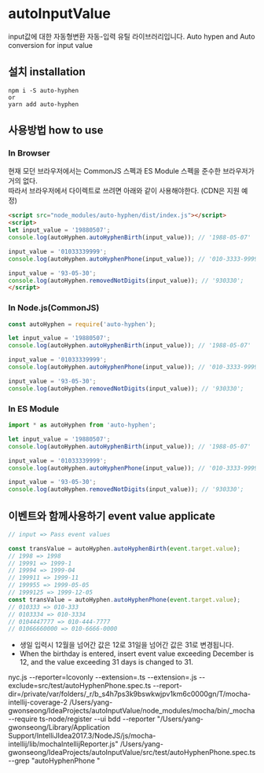 # autoInputValue
input값에 대한 자동형변환 자동-입력 유틸 라이브러리입니다.
Auto hypen and Auto conversion for input value


## 설치 installation
```
npm i -S auto-hyphen
or
yarn add auto-hyphen
```

## 사용방법 how to use

### In Browser
현재 모던 브라우저에서는 CommonJS 스펙과 ES Module 스펙을 준수한 브라우저가 거의 없다.  
따라서 브라우저에서 다이렉트로 쓰려면 아래와 같이 사용해야한다. (CDN은 지원 예정)

```html
<script src="node_modules/auto-hyphen/dist/index.js"></script>
<script>
let input_value = '19880507';
console.log(autoHyphen.autoHyphenBirth(input_value)); // '1988-05-07'

input_value = '01033339999';
console.log(autoHyphen.autoHyphenPhone(input_value)); // '010-3333-9999';

input_value = '93-05-30';
console.log(autoHyphen.removedNotDigits(input_value)); // '930330';
</script>
```

### In Node.js(CommonJS)
```js
const autoHyphen = require('auto-hyphen');

let input_value = '19880507';
console.log(autoHyphen.autoHyphenBirth(input_value)); // '1988-05-07'

input_value = '01033339999';
console.log(autoHyphen.autoHyphenPhone(input_value)); // '010-3333-9999';

input_value = '93-05-30';
console.log(autoHyphen.removedNotDigits(input_value)); // '930330';
```

### In ES Module
```js
import * as autoHyphen from 'auto-hyphen';

let input_value = '19880507';
console.log(autoHyphen.autoHyphenBirth(input_value)); // '1988-05-07'

input_value = '01033339999';
console.log(autoHyphen.autoHyphenPhone(input_value)); // '010-3333-9999';

input_value = '93-05-30';
console.log(autoHyphen.removedNotDigits(input_value)); // '930330';
```

## 이벤트와 함께사용하기 event value applicate
```js
// input => Pass event values

const transValue = autoHyphen.autoHyphenBirth(event.target.value);
// 1998 => 1998
// 19991 => 1999-1
// 19994 => 1999-04
// 199911 => 1999-11
// 199955 => 1999-05-05
// 1999125 => 1999-12-05
const transValue = autoHyphen.autoHyphenPhone(event.target.value);
// 010333 => 010-333
// 0103334 => 010-3334
// 0104447777 => 010-444-7777
// 01066660000 => 010-6666-0000
```

- 생일 입력시 12월을 넘어간 값은 12로 31일을 넘어간 값은 31로 변경됩니다.
- When the birthday is entered, insert event value exceeding December is 12, and the value exceeding 31 days is changed to 31.

nyc.js --reporter=lcovonly --extension=.ts --extension=.js --exclude=src/test/autoHyphenPhone.spec.ts --report-dir=/private/var/folders/_r/b_s4h7ps3k9bswkwjpv1km6c0000gn/T/mocha-intellij-coverage-2 /Users/yang-gwonseong/IdeaProjects/autoInputValue/node_modules/mocha/bin/_mocha --require ts-node/register --ui bdd --reporter "/Users/yang-gwonseong/Library/Application Support/IntelliJIdea2017.3/NodeJS/js/mocha-intellij/lib/mochaIntellijReporter.js" /Users/yang-gwonseong/IdeaProjects/autoInputValue/src/test/autoHyphenPhone.spec.ts --grep "autoHyphenPhone "

